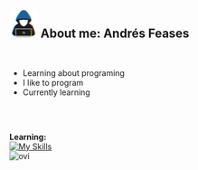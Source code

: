 ## <picture><img src = "https://github.com/0xAbdulKhalid/0xAbdulKhalid/raw/main/assets/mdImages/about_me.gif" width = 50px></picture> **About me: Andrés Feases**
                                        
<br>
                                        
- Learning about programing
- I like to program
- Currently learning 
                                        
<br><br>
                                        
**Learning:**
<br>
[![My Skills](https://skillicons.dev/icons?i=python,java,mysql,&perline=3)](https://skillicons.dev)
<br>
<img src="https://github-readme-stats.vercel.app/api/top-langs?username=AFeases&show_icons=true&locale=en&layout=compact&theme=chartreuse-dark" alt="ovi" />
<br>





